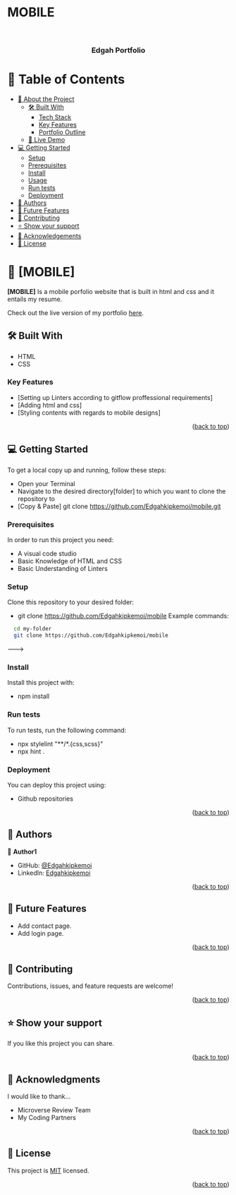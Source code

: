 # MOBILE
<a name="readme-top"></a>

<div align="center">
  <br/>

  <h3><b>Edgah Portfolio</b></h3>

</div>

# 📗 Table of Contents

- [📖 About the Project](#about-project)
  - [🛠 Built With](#built-with)
    - [Tech Stack](#tech-stack)
    - [Key Features](#key-features)
    - [Portfolio Outline](#Portfolio-Outline)
  - [🚀 Live Demo](#live-demo)
- [💻 Getting Started](#getting-started)
  - [Setup](#setup)
  - [Prerequisites](#prerequisites)
  - [Install](#install)
  - [Usage](#usage)
  - [Run tests](#run-tests)
  - [Deployment](#triangular_flag_on_post-deployment)
- [👥 Authors](#authors)
- [🔭 Future Features](#future-features)
- [🤝 Contributing](#contributing)
- [⭐️ Show your support](#support)
- [🙏 Acknowledgements](#acknowledgements)
- [📝 License](#license)

# 📖 [MOBILE] <a name="about-project"></a>

**[MOBILE]**  Is a mobile porfolio website that is built in html and css and it entails my resume.

Check out the live version of my portfolio [here](https://edgahkipkemoi.github.io/mobile/).

## 🛠 Built With <a name="built-with"></a>
- HTML
- CSS

### Key Features <a name="key-features"></a>

- [Setting up Linters according to gitflow proffessional requirements]
- [Adding html and css]
- [Styling contents with regards to mobile designs]

<p align="right">(<a href="#readme-top">back to top</a>)</p>

## 💻 Getting Started <a name="getting-started"></a>

To get a local copy up and running, follow these steps:
- Open your Terminal
- Navigate to the desired directory[folder] to which you want to clone the repository to
- [Copy & Paste] git clone https://github.com/Edgahkipkemoi/mobile.git

### Prerequisites

In order to run this project you need:

- A visual code studio
- Basic Knowledge of HTML and CSS
- Basic Understanding of Linters

### Setup

Clone this repository to your desired folder:

- git clone https://github.com/Edgahkipkemoi/mobile
Example commands:

```sh
  cd my-folder
  git clone https://github.com/Edgahkipkemoi/mobile
```
--->

### Install

Install this project with:

- npm install

### Run tests

To run tests, run the following command:

- npx stylelint "**/*.{css,scss}"
- npx hint .

### Deployment

You can deploy this project using:

- Github repositories

<p align="right">(<a href="#readme-top">back to top</a>)</p>

## 👥 Authors <a name="authors"></a>

👤 **Author1**

- GitHub: [@Edgahkipkemoi](https://github.com/Edgahkipkemoi)
- LinkedIn: [Edgahkipkemoi](https://www.linkedin.com/in/edgah-kipkemoi-3797b8257)

<p align="right">(<a href="#readme-top">back to top</a>)</p>


## 🔭 Future Features <a name="future-features"></a>

- Add contact page.
- Add login page.

<p align="right">(<a href="#readme-top">back to top</a>)</p>

## 🤝 Contributing <a name="contributing"></a>

Contributions, issues, and feature requests are welcome!


<p align="right">(<a href="#readme-top">back to top</a>)</p>

## ⭐️ Show your support <a name="support"></a>

If you like this project you can share.

<p align="right">(<a href="#readme-top">back to top</a>)</p>



## 🙏 Acknowledgments <a name="acknowledgements"></a>

I would like to thank...
- Microverse Review Team
- My Coding Partners

<p align="right">(<a href="#readme-top">back to top</a>)</p>


## 📝 License <a name="license"></a>

This project is [MIT](./LICENSE) licensed.

<p align="right">(<a href="#readme-top">back to top</a>)</p>
